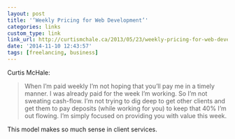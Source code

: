```yaml
---
layout: post
title: '‘Weekly Pricing for Web Development’'
categories: links
custom_type: link
link_url: http://curtismchale.ca/2013/05/23/weekly-pricing-for-web-development/
date: '2014-11-10 12:43:57'
tags: [freelancing, business]
---
```

Curtis McHale:

> When I’m paid weekly I’m not hoping that you’ll pay me in a timely manner. I was already paid for the week I’m working. So I’m not sweating cash-flow. I’m not trying to dig deep to get other clients and get them to pay deposits (while working for you) to keep that 40% I’m out flowing. I’m simply focused on providing you with value this week.

This model makes so much sense in client services.
